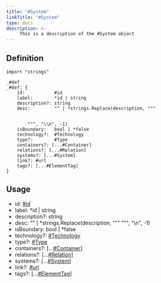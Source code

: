 ```yaml
---
title: "#System"
linkTitle: "#System"
type: docs
description: >-
     This is a description of the #System object
---
```


## Definition

```cue
import "strings"

_#def
_#def: {
	id:           #id
	label:        *id | string
	description?: string
	desc:         "" | *strings.Replace(description, """


		""", "\\n", -1)
	isBoundary:   bool | *false
	technology?:  #Technology
	type?:        #Type
	containers?: [...#Container]
	relations?: [...#Relation]
	systems?: [...#System]
	link?: #url
	tags?: [...#ElementTag]
}
```

## Usage
- id:           [#id](../id)
- label:        *id | string
- description?: string
- desc:         "" | *strings.Replace(description, """
		""", "\\n", -1)
- isBoundary:   bool | *false
- technology?:  [#Technology](../technology)
- type?:        [#Type](../type)
- containers?: [...[#Container](../container)]
- relations?: [...[#Relation](../relation)]
- systems?: [...[#System](../system)]
- link?: [#url](../url)
- tags?: [...[#ElementTag](../elementtag)]

